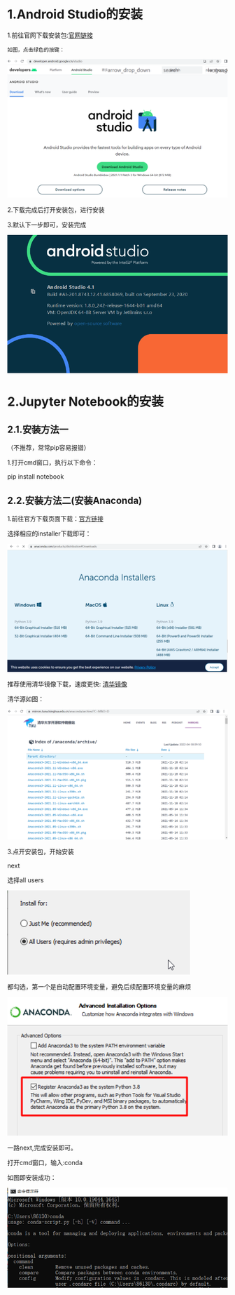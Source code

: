 # 1.Android Studio的安装

    
   1.前往官网下载安装包:[官网链接](developer.android.google.cn/studio)  
   
    如图，点击绿色的按键： 
    
 ![官网1](https://github.com/FishSkyRed/RJSJ_SY1/blob/main/images/1.png?raw=true)
 
   2.下载完成后打开安装包，进行安装
 
   3.默认下一步即可，安装完成
   
   ![成功](https://github.com/FishSkyRed/RJSJ_SY1/blob/main/images/6.png?raw=true)
   
   
# 2.Jupyter Notebook的安装

 ## 2.1.安装方法一
 
 （不推荐，常常pip容易报错）
 
 1.打开cmd窗口，执行以下命令：
 
 pip install notebook
 
 
 ## 2.2.安装方法二(安装Anaconda)
 
 1.前往官方下载页面下载：[官方链接](https://www.anaconda.com/products/individual#Downloads)
 
   选择相应的installer下载即可：
 
 ![官网2](https://github.com/FishSkyRed/RJSJ_SY1/blob/main/images/2.png?raw=true)
 
  推荐使用清华镜像下载，速度更快: [清华镜像](https://mirrors.tuna.tsinghua.edu.cn/anaconda/archive/)
 
 清华源如图：
 
 ![清华源](https://github.com/FishSkyRed/RJSJ_SY1/blob/main/images/3.png?raw=true)
 
 3.点开安装包，开始安装
 
 next
 
 选择all users
 
 ![清华源](https://github.com/FishSkyRed/RJSJ_SY1/blob/main/images/4.png?raw=true)
 
 都勾选，第一个是自动配置环境变量，避免后续配置环境变量的麻烦
 
 ![安装](https://github.com/FishSkyRed/RJSJ_SY1/blob/main/images/5.png?raw=true)
 
 一路next,完成安装即可。
 
 打开cmd窗口，输入:conda
 
 如图即安装成功：
 
 ![安成](https://github.com/FishSkyRed/RJSJ_SY1/blob/main/images/7.png?raw=true)
 


```python

```
